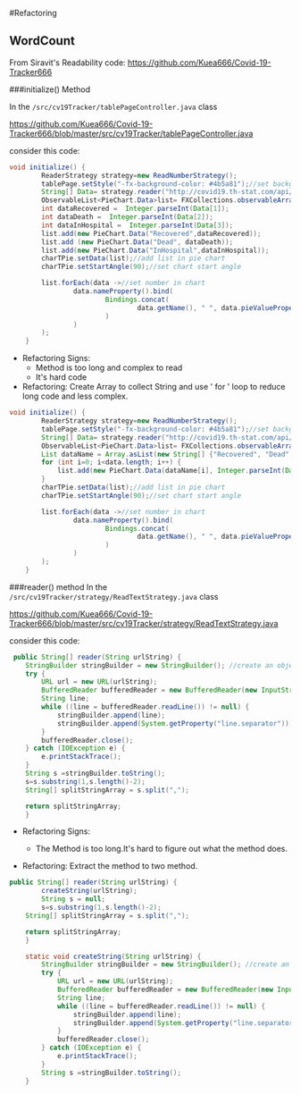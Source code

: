#Refactoring

## WordCount

From Siravit's Readability code: https://github.com/Kuea666/Covid-19-Tracker666

###initialize() Method

In the `/src/cv19Tracker/tablePageController.java` class

https://github.com/Kuea666/Covid-19-Tracker666/blob/master/src/cv19Tracker/tablePageController.java

consider this code:
```java
void initialize() {
        ReaderStrategy strategy=new ReadNumberStrategy();
        tablePage.setStyle("-fx-background-color: #4b5a81");//set background color.
        String[] Data= strategy.reader("http://covid19.th-stat.com/api/open/today");
        ObservableList<PieChart.Data>list= FXCollections.observableArrayList();
        int dataRecovered =  Integer.parseInt(Data[1]);
        int dataDeath =  Integer.parseInt(Data[2]);
        int dataInHospital =  Integer.parseInt(Data[3]);
        list.add(new PieChart.Data("Recovered",dataRecovered));
        list.add (new PieChart.Data("Dead", dataDeath));
        list.add(new PieChart.Data("InHospital",dataInHospital));
        charTPie.setData(list);//add list in pie chart
        charTPie.setStartAngle(90);//set chart start angle

        list.forEach(data ->//set number in chart
                data.nameProperty().bind(
                        Bindings.concat(
                                data.getName(), " ", data.pieValueProperty(), " "
                        )
                )
        );
    }
```
* Refactoring Signs:
  - Method is too long and complex to read   
  - It's hard code  
* Refactoring: Create Array to collect String and use ' for ' loop to reduce long code and less complex.
```java
void initialize() {
        ReaderStrategy strategy=new ReadNumberStrategy();
        tablePage.setStyle("-fx-background-color: #4b5a81");//set background color.
        String[] Data= strategy.reader("http://covid19.th-stat.com/api/open/today");
        ObservableList<PieChart.Data>list= FXCollections.observableArrayList();
        List dataName = Array.asList(new String[] {"Recovered", "Dead", "InHospital"});
        for (int i=0; i<data.length; i++) {
            list.add(new PieChart.Data(dataName[i], Integer.parseInt(Data[i+1])));
        }
        charTPie.setData(list);//add list in pie chart
        charTPie.setStartAngle(90);//set chart start angle

        list.forEach(data ->//set number in chart
                data.nameProperty().bind(
                        Bindings.concat(
                                data.getName(), " ", data.pieValueProperty(), " "
                        )
                )
        );
    }
``` 

###reader() method
In the `/src/cv19Tracker/strategy/ReadTextStrategy.java` class

https://github.com/Kuea666/Covid-19-Tracker666/blob/master/src/cv19Tracker/strategy/ReadTextStrategy.java

consider this code:
```java
 public String[] reader(String urlString) {
    StringBuilder stringBuilder = new StringBuilder(); //create an object of StringBuilder
    try {
        URL url = new URL(urlString);
        BufferedReader bufferedReader = new BufferedReader(new InputStreamReader(url.openStream()));
        String line;
        while ((line = bufferedReader.readLine()) != null) {
            stringBuilder.append(line);
            stringBuilder.append(System.getProperty("line.separator"));
        }
        bufferedReader.close();
    } catch (IOException e) {
        e.printStackTrace();
    }
    String s =stringBuilder.toString();
    s=s.substring(1,s.length()-2);
    String[] splitStringArray = s.split(",");

    return splitStringArray;
    }
```
* Refactoring Signs:
  - The Method is too long.It's hard to figure out what the method does.
 
* Refactoring: Extract the method to two method.  
```java
public String[] reader(String urlString) {
        createString(urlString);
        String s = null;
        s=s.substring(1,s.length()-2);
    String[] splitStringArray = s.split(",");

    return splitStringArray;
    }

    static void createString(String urlString) {
        StringBuilder stringBuilder = new StringBuilder(); //create an object of StringBuilder
        try {
            URL url = new URL(urlString);
            BufferedReader bufferedReader = new BufferedReader(new InputStreamReader(url.openStream()));
            String line;
            while ((line = bufferedReader.readLine()) != null) {
                stringBuilder.append(line);
                stringBuilder.append(System.getProperty("line.separator"));
            }
            bufferedReader.close();
        } catch (IOException e) {
            e.printStackTrace();
        }
        String s =stringBuilder.toString();
    }
```
